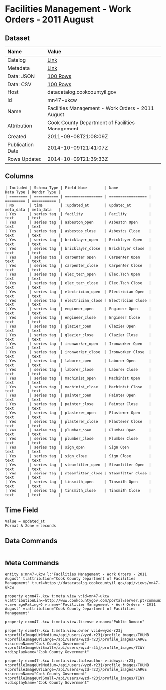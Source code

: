 # Facilities Management - Work Orders - 2011 August

## Dataset

| Name | Value |
| :--- | :---- |
| Catalog | [Link](https://catalog.data.gov/dataset/facilities-management-work-orders-2011-august-e771f) |
| Metadata | [Link](https://datacatalog.cookcountyil.gov/api/views/mn47-ukcw) |
| Data: JSON | [100 Rows](https://datacatalog.cookcountyil.gov/api/views/mn47-ukcw/rows.json?max_rows=100) |
| Data: CSV | [100 Rows](https://datacatalog.cookcountyil.gov/api/views/mn47-ukcw/rows.csv?max_rows=100) |
| Host | datacatalog.cookcountyil.gov |
| Id | mn47-ukcw |
| Name | Facilities Management - Work Orders - 2011 August |
| Attribution | Cook County Department of Facilities Management |
| Created | 2011-09-08T21:08:09Z |
| Publication Date | 2014-10-09T21:41:07Z |
| Rows Updated | 2014-10-09T21:39:33Z |

## Columns

```ls
| Included | Schema Type | Field Name        | Name              | Data Type | Render Type |
| ======== | =========== | ================= | ================= | ========= | =========== |
| No       | time        | :updated_at       | updated_at        | meta_data | meta_data   |
| Yes      | series tag  | facility          | Facility          | text      | text        |
| Yes      | series tag  | asbeston_open     | Asbeston Open     | text      | text        |
| Yes      | series tag  | asbestos_close    | Asbestos Close    | text      | text        |
| Yes      | series tag  | bricklayer_open   | Bricklayer Open   | text      | text        |
| Yes      | series tag  | bricklayer_close  | Bricklayer Close  | text      | text        |
| Yes      | series tag  | carpenter_open    | Carpenter Open    | text      | text        |
| Yes      | series tag  | carpenter_close   | Carpenter Close   | text      | text        |
| Yes      | series tag  | elec_tech_open    | Elec.Tech Open    | text      | text        |
| Yes      | series tag  | elec_tech_close   | Elec.Tech Close   | text      | text        |
| Yes      | series tag  | electrician_open  | Electrician Open  | text      | text        |
| Yes      | series tag  | electrician_close | Electrician Close | text      | text        |
| Yes      | series tag  | engineer_open     | Engineer Open     | text      | text        |
| Yes      | series tag  | engineer_close    | Engineer Close    | text      | text        |
| Yes      | series tag  | glazier_open      | Glazier Open      | text      | text        |
| Yes      | series tag  | glazier_close     | Glazier Close     | text      | text        |
| Yes      | series tag  | ironworker_open   | Ironworker Open   | text      | text        |
| Yes      | series tag  | ironworker_close  | Ironworker Close  | text      | text        |
| Yes      | series tag  | laborer_open      | Laborer Open      | text      | text        |
| Yes      | series tag  | laborer_close     | Laborer Close     | text      | text        |
| Yes      | series tag  | machinist_open    | Machinist Open    | text      | text        |
| Yes      | series tag  | machinist_close   | Machinist Close   | text      | text        |
| Yes      | series tag  | painter_open      | Painter Open      | text      | text        |
| Yes      | series tag  | painter_close     | Painter Close     | text      | text        |
| Yes      | series tag  | plasterer_open    | Plasterer Open    | text      | text        |
| Yes      | series tag  | plasterer_close   | Plasterer Close   | text      | text        |
| Yes      | series tag  | plumber_open      | Plumber Open      | text      | text        |
| Yes      | series tag  | plumber_close     | Plumber Close     | text      | text        |
| Yes      | series tag  | sign_open         | Sign Open         | text      | text        |
| Yes      | series tag  | sign_close        | Sign Close        | text      | text        |
| Yes      | series tag  | steamfitter_open  | Steamfitter Open  | text      | text        |
| Yes      | series tag  | steamfitter_close | Steamfitter Close | text      | text        |
| Yes      | series tag  | tinsmith_open     | Tinsmith Open     | text      | text        |
| Yes      | series tag  | tinsmith_close    | Tinsmith Close    | text      | text        |
```

## Time Field

```ls
Value = updated_at
Format & Zone = seconds
```

## Data Commands

```ls
```

## Meta Commands

```ls
entity e:mn47-ukcw l:"Facilities Management - Work Orders - 2011 August" t:attribution="Cook County Department of Facilities Management" t:url=https://datacatalog.cookcountyil.gov/api/views/mn47-ukcw

property e:mn47-ukcw t:meta.view v:id=mn47-ukcw v:attributionLink=http://www.cookcountygov.com/portal/server.pt/community/facilities_management/294/facilities_management v:averageRating=0 v:name="Facilities Management - Work Orders - 2011 August" v:attribution="Cook County Department of Facilities Management"

property e:mn47-ukcw t:meta.view.license v:name="Public Domain"

property e:mn47-ukcw t:meta.view.owner v:id=wyzd-r23j v:profileImageUrlMedium=/api/users/wyzd-r23j/profile_images/THUMB v:profileImageUrlLarge=/api/users/wyzd-r23j/profile_images/LARGE v:screenName="Cook County Government" v:profileImageUrlSmall=/api/users/wyzd-r23j/profile_images/TINY v:displayName="Cook County Government"

property e:mn47-ukcw t:meta.view.tableauthor v:id=wyzd-r23j v:profileImageUrlMedium=/api/users/wyzd-r23j/profile_images/THUMB v:profileImageUrlLarge=/api/users/wyzd-r23j/profile_images/LARGE v:screenName="Cook County Government" v:profileImageUrlSmall=/api/users/wyzd-r23j/profile_images/TINY v:displayName="Cook County Government"
```